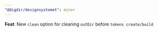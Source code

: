 ```yaml
---
"@digdir/designsystemet": minor
---
```


**Feat**: New `clean` option for cleaning `outDir` before `tokens create/build`
